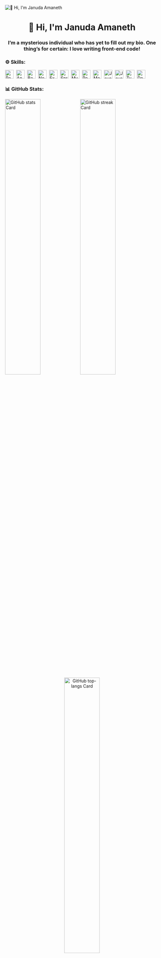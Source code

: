 ![👋 Hi, I'm Januda Amaneth](https://user-images.githubusercontent.com/74038190/219923809-b86dc415-a0c2-4a38-bc88-ad6cf06395a8.gif)

<div id="toc">
  <ul align="center" style="list-style: none">
    <summary>
      <h1>
        👋 Hi, I'm Januda Amaneth
      </h1>
    </summary>
  </ul>
</div>

 **<h3 align="center">I’m a mysterious individual who has yet to fill out my bio. One thing’s for certain: I love writing front-end code!</h3>**

 **<h3 align="left"> ⚙ Skills:</h3>**

<div style="display: flex; flex-wrap: wrap; gap: 4px; justify-content: left;"><img src="https://skillicons.dev/icons?i=react" height="28" alt="React" style="margin-right: 4px"> <img src="https://skillicons.dev/icons?i=angular" height="28" alt="Angular" style="margin-right: 4px"> <img src="https://skillicons.dev/icons?i=bootstrap" height="28" alt="Bootstrap" style="margin-right: 4px"> <img src="https://skillicons.dev/icons?i=nodejs" height="28" alt="Node.js" style="margin-right: 4px"> <img src="https://skillicons.dev/icons?i=express" height="28" alt="Express" style="margin-right: 4px"> <img src="https://skillicons.dev/icons?i=spring" height="28" alt="Spring" style="margin-right: 4px"> <img src="https://skillicons.dev/icons?i=mysql" height="28" alt="MySQL" style="margin-right: 4px"> <img src="https://skillicons.dev/icons?i=postgresql" height="28" alt="PostgreSQL" style="margin-right: 4px"> <img src="https://skillicons.dev/icons?i=mongodb" height="28" alt="MongoDB" style="margin-right: 4px"> <img src="https://skillicons.dev/icons?i=java" height="28" alt="Java" style="margin-right: 4px"> <img src="https://skillicons.dev/icons?i=javascript" height="28" alt="JavaScript" style="margin-right: 4px"> <img src="https://skillicons.dev/icons?i=typescript" height="28" alt="TypeScript" style="margin-right: 4px"> <img src="https://skillicons.dev/icons?i=docker" height="28" alt="Docker" style="margin-right: 4px"></div>

 **<h3 align="left">📊 GitHub Stats:</h3>**

<p align="left">
  <img width="48%" src="https://github-readme-stats.vercel.app/api?username=JanudaStack&theme=gotham&hide_title=false&hide_rank=false&show_icons=true&include_all_commits=false&count_private=true&line_height=23&hide_border=false&custom_title=My+GitHub+Stats&rank_icon=github&number_format=short&text_bold=false&border_radius=5" alt="GitHub stats Card" />
  <img width="48%" src="https://streak-stats.demolab.com/?user=JanudaStack&theme=gotham&hide_border=false&date_format=M+j%5B%2C+Y%5D&mode=daily&hide_total_contributions=false&hide_current_streak=false&hide_longest_streak=false&card_height=195&border_radius=5&currStreakLabel=orange&fire=orange&ring=orange" alt="GitHub streak Card" />
</p>

<p align="center">
  <img width="48%" src="https://github-readme-stats.vercel.app/api/top-langs?username=JanudaStack&theme=gotham&hide_title=false&layout=compact&langs_count=6&hide_progress=false&card_width=400&hide_border=false&border_radius=5" alt="GitHub top-langs Card" />
</p>

